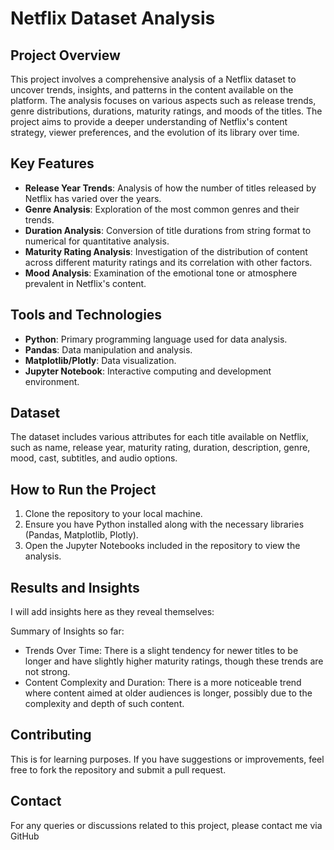 # Netflix Dataset Analysis

## Project Overview

This project involves a comprehensive analysis of a Netflix dataset to uncover trends, insights, and patterns in the content available on the platform. The analysis focuses on various aspects such as release trends, genre distributions, durations, maturity ratings, and moods of the titles. The project aims to provide a deeper understanding of Netflix's content strategy, viewer preferences, and the evolution of its library over time.

## Key Features

- **Release Year Trends**: Analysis of how the number of titles released by Netflix has varied over the years.
- **Genre Analysis**: Exploration of the most common genres and their trends.
- **Duration Analysis**: Conversion of title durations from string format to numerical for quantitative analysis.
- **Maturity Rating Analysis**: Investigation of the distribution of content across different maturity ratings and its correlation with other factors.
- **Mood Analysis**: Examination of the emotional tone or atmosphere prevalent in Netflix's content.

## Tools and Technologies

- **Python**: Primary programming language used for data analysis.
- **Pandas**: Data manipulation and analysis.
- **Matplotlib/Plotly**: Data visualization.
- **Jupyter Notebook**: Interactive computing and development environment.

## Dataset

The dataset includes various attributes for each title available on Netflix, such as name, release year, maturity rating, duration, description, genre, mood, cast, subtitles, and audio options.

## How to Run the Project

1. Clone the repository to your local machine.
2. Ensure you have Python installed along with the necessary libraries (Pandas, Matplotlib, Plotly).
3. Open the Jupyter Notebooks included in the repository to view the analysis.

## Results and Insights

I will add insights here as they reveal themselves:

Summary of Insights so far: 

- Trends Over Time: There is a slight tendency for newer titles to be longer and have slightly higher maturity ratings, though these trends are not strong.
- Content Complexity and Duration: There is a more noticeable trend where content aimed at older audiences is longer, possibly due to the complexity and depth of such content. 

## Contributing

This is for learning purposes. If you have suggestions or improvements, feel free to fork the repository and submit a pull request.



## Contact

For any queries or discussions related to this project, please contact me via GitHub